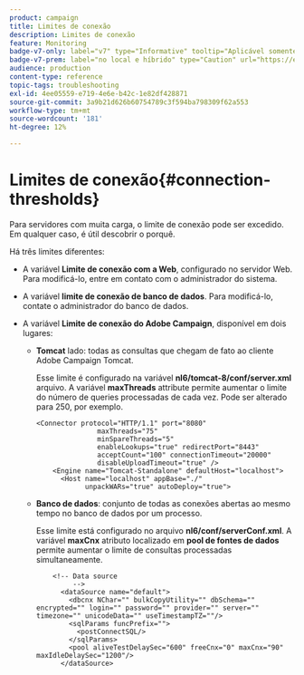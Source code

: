 ```yaml
---
product: campaign
title: Limites de conexão
description: Limites de conexão
feature: Monitoring
badge-v7-only: label="v7" type="Informative" tooltip="Aplicável somente ao Campaign Classic v7"
badge-v7-prem: label="no local e híbrido" type="Caution" url="https://experienceleague.adobe.com/docs/campaign-classic/using/installing-campaign-classic/architecture-and-hosting-models/hosting-models-lp/hosting-models.html?lang=pt-BR" tooltip="Aplica-se somente a implantações locais e híbridas"
audience: production
content-type: reference
topic-tags: troubleshooting
exl-id: 4ee05559-e719-4e6e-b42c-1e82df428871
source-git-commit: 3a9b21d626b60754789c3f594ba798309f62a553
workflow-type: tm+mt
source-wordcount: '181'
ht-degree: 12%

---
```


# Limites de conexão{#connection-thresholds}



Para servidores com muita carga, o limite de conexão pode ser excedido. Em qualquer caso, é útil descobrir o porquê.

Há três limites diferentes:

* A variável **Limite de conexão com a Web**, configurado no servidor Web. Para modificá-lo, entre em contato com o administrador do sistema.

* A variável **limite de conexão de banco de dados**. Para modificá-lo, contate o administrador do banco de dados.

* A variável **Limite de conexão do Adobe Campaign**, disponível em dois lugares:

   * **Tomcat** lado: todas as consultas que chegam de fato ao cliente Adobe Campaign Tomcat.

     Esse limite é configurado na variável **nl6/tomcat-8/conf/server.xml** arquivo. A variável **maxThreads** attribute permite aumentar o limite do número de queries processadas de cada vez. Pode ser alterado para 250, por exemplo.

     ```
     <Connector protocol="HTTP/1.1" port="8080"
                    maxThreads="75"
                    minSpareThreads="5"
                    enableLookups="true" redirectPort="8443"
                    acceptCount="100" connectionTimeout="20000"
                    disableUploadTimeout="true" />
         <Engine name="Tomcat-Standalone" defaultHost="localhost">
           <Host name="localhost" appBase="./"
                 unpackWARs="true" autoDeploy="true">
     ```

   * **Banco de dados**: conjunto de todas as conexões abertas ao mesmo tempo no banco de dados por um processo.

     Esse limite está configurado no arquivo **nl6/conf/serverConf.xml**. A variável **maxCnx** atributo localizado em **pool de fontes de dados** permite aumentar o limite de consultas processadas simultaneamente.

     ```
         <!-- Data source
              -->
           <dataSource name="default">
             <dbcnx NChar="" bulkCopyUtility="" dbSchema="" encrypted="" login="" password="" provider="" server="" timezone="" unicodeData="" useTimestampTZ=""/>
             <sqlParams funcPrefix="">
               <postConnectSQL/>
             </sqlParams>
             <pool aliveTestDelaySec="600" freeCnx="0" maxCnx="90" maxIdleDelaySec="1200"/>
           </dataSource>
     ```
